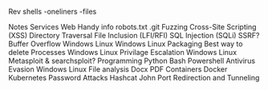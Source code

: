 Rev shells 
	-oneliners
	-files

Notes
	Services
	Web
		Handy info
			robots.txt
			.git
		Fuzzing
		Cross-Site Scripting (XSS)
		Directory Traversal
		File Inclusion (LFI/RFI)
		SQL Injection (SQLi)
		SSRF?
	Buffer Overflow
		Windows
		Linux
	Windows
	Linux
		Packaging
			Best way to delete
	Processes
		Windows
		Linux
	Privilage Escalation
		Windows
		Linux
	Metasploit & searchsploit?
	Programming
		Python
		Bash
		Powershell
	Antivirus Evasion
		Windows
		Linux
	File analysis
		Docx
		PDF
	Containers
		Docker
		Kubernetes
	Password Attacks
		Hashcat
		John
	Port Redirection and Tunneling